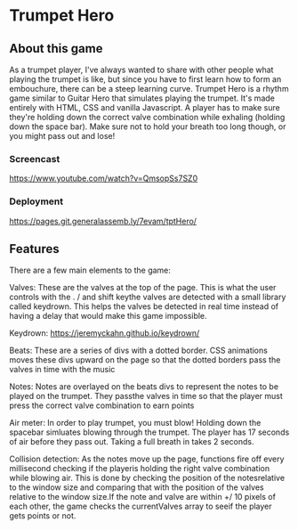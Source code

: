 # Trumpet Hero

## About this game

As a trumpet player, I've always wanted to share with other people what playing the trumpet is like, but since you have to first learn how to form an embouchure, there can be a steep learning curve. Trumpet Hero is a rhythm game similar to Guitar Hero that simulates playing the trumpet. It's made entirely with HTML, CSS and vanilla Javascript. A player has to make sure they're holding down the correct valve combination while exhaling (holding down the space bar). Make sure not to hold your breath too long though, or you might pass out and lose!

### Screencast
https://www.youtube.com/watch?v=QmsopSs7SZ0

### Deployment
https://pages.git.generalassemb.ly/7evam/tptHero/


## Features

There are a few main elements to the game:

Valves: These are the valves at the top of the page. This is what the user controls with the . / and shift keythe valves are detected with a small library called keydrown. This helps the valves be detected in real time instead of having a delay that would make this game impossible.

Keydrown: https://jeremyckahn.github.io/keydrown/

Beats: These are a series of divs with a dotted border. CSS animations moves these divs upward on the page so that the dotted borders pass the valves in time with the music

Notes: Notes are overlayed on the beats divs to represent the notes to be played on the trumpet. They passthe valves in time so that the player must press the correct valve combination to earn points

Air meter: In order to play trumpet, you must blow! Holding down the spacebar simluates blowing through the trumpet. The player has 17 seconds of air before they pass out. Taking a full breath in takes 2 seconds.

Collision detection: As the notes move up the page, functions fire off every millisecond checking if the playeris holding the right valve combination while blowing air. This is done by checking the position of the notesrelative to the window size and comparing that with the position of the valves relative to the window size.If the note and valve are within +/ 10 pixels of each other, the game checks the currentValves array to seeif the player gets points or not.

